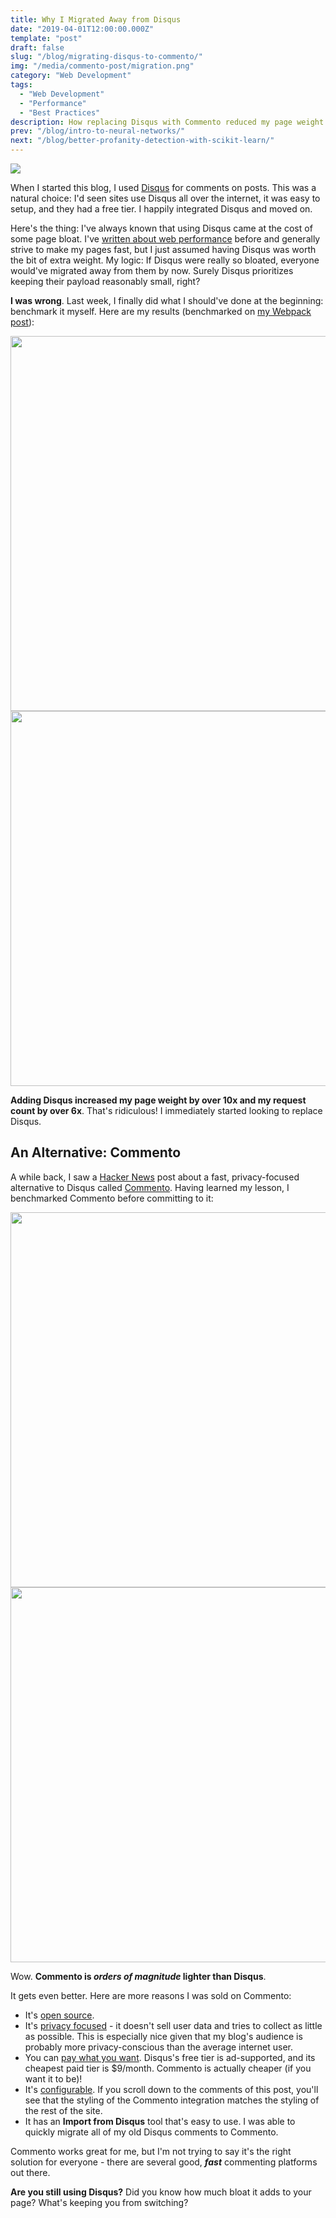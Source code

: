 ```yaml
---
title: Why I Migrated Away from Disqus
date: "2019-04-01T12:00:00.000Z"
template: "post"
draft: false
slug: "/blog/migrating-disqus-to-commento/"
img: "/media/commento-post/migration.png"
category: "Web Development"
tags:
  - "Web Development"
  - "Performance"
  - "Best Practices"
description: How replacing Disqus with Commento reduced my page weight by 10x.
prev: "/blog/intro-to-neural-networks/"
next: "/blog/better-profanity-detection-with-scikit-learn/"
---
```


![](/media/commento-post/migration-small.png)

When I started this blog, I used [Disqus](https://disqus.com/) for comments on posts. This was a natural choice: I'd seen sites use Disqus all over the internet, it was easy to setup, and they had a free tier. I happily integrated Disqus and moved on.

Here's the thing: I've always known that using Disqus came at the cost of some page bloat. I've [written about web performance](/blog/properly-size-images/) before and generally strive to make my pages fast, but I just assumed having Disqus was worth the bit of extra weight. My logic: <span class="emph-special">If Disqus were really so bloated, everyone would've migrated away from them by now. Surely Disqus prioritizes keeping their payload reasonably small, right? </span>

**I was wrong**. Last week, I finally did what I should've done at the beginning: benchmark it myself. Here are my results (benchmarked on [my Webpack post](/blog/why-you-should-use-webpack/)):

<img src="/media/commento-post/requests1.png" style="width: 600px;" />
<img src="/media/commento-post/size1.png" style="width: 600px;" />

**Adding Disqus increased my page weight by over 10x and my request count by over 6x**. That's ridiculous! I immediately started looking to replace Disqus.

## An Alternative: Commento

A while back, I saw a [Hacker News](https://news.ycombinator.com/item?id=19210697) post about a fast, privacy-focused alternative to Disqus called [Commento](https://commento.io/). Having learned my lesson, I benchmarked Commento before committing to it:

<img src="/media/commento-post/requests2.png" style="width: 600px;" />
<img src="/media/commento-post/size2.png" style="width: 600px;" />

Wow. **Commento is _orders of magnitude_ lighter than Disqus**.

It gets even better. Here are more reasons I was sold on Commento:

- It's [open source](https://gitlab.com/commento).
- It's [privacy focused](https://commento.io/privacy) - it doesn't sell user data and tries to collect as little as possible. This is especially nice given that my blog's audience is probably more privacy-conscious than the average internet user.
- You can [pay what you want](https://commento.io/pricing). Disqus's free tier is ad-supported, and its cheapest paid tier is $9/month. Commento is actually cheaper (if you want it to be)!
- It's [configurable](https://docs.commento.io/configuration/frontend/). If you scroll down to the comments of this post, you'll see that the styling of the Commento integration matches the styling of the rest of the site.
- It has an **Import from Disqus** tool that's easy to use. I was able to quickly migrate all of my old Disqus comments to Commento.

Commento works great for me, but I'm not trying to say it's the right solution for everyone - there are several good, **_fast_** commenting platforms out there.

**Are you still using Disqus?** Did you know how much bloat it adds to your page? What's keeping you from switching?
